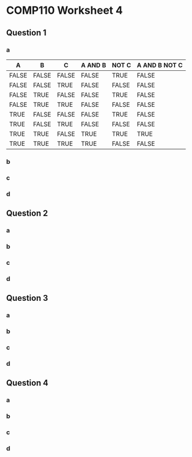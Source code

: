 # COMP110 Worksheet 4

## Question 1

### a

|A    |B    |C    |A AND B  |NOT C |A AND B NOT C|
|-----|-----|-----|---------|------|-------------|
|FALSE|FALSE|FALSE|FALSE    |TRUE  |FALSE        |
|FALSE|FALSE|TRUE |FALSE    |FALSE |FALSE        |
|FALSE|TRUE |FALSE|FALSE    |TRUE  |FALSE        |
|FALSE|TRUE |TRUE |FALSE    |FALSE |FALSE        |
|TRUE |FALSE|FALSE|FALSE    |TRUE  |FALSE        |
|TRUE |FALSE|TRUE |FALSE    |FALSE |FALSE        |
|TRUE |TRUE |FALSE|TRUE     |TRUE  |TRUE         |
|TRUE |TRUE |TRUE |TRUE     |FALSE |FALSE        |


### b

### c

### d

## Question 2

### a

### b

### c

### d

## Question 3

### a

### b

### c

### d

## Question 4

### a

### b

### c

### d

